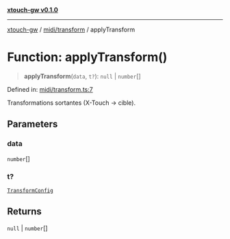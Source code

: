 [**xtouch-gw v0.1.0**](../../../README.md)

***

[xtouch-gw](../../../README.md) / [midi/transform](../README.md) / applyTransform

# Function: applyTransform()

> **applyTransform**(`data`, `t?`): `null` \| `number`[]

Defined in: [midi/transform.ts:7](https://github.com/JulienCr/xtouch-gw/blob/4762a61efc98f67cb78942b4a0e2d9f4848bdf43/src/midi/transform.ts#L7)

Transformations sortantes (X-Touch → cible).

## Parameters

### data

`number`[]

### t?

[`TransformConfig`](../../../config/interfaces/TransformConfig.md)

## Returns

`null` \| `number`[]
